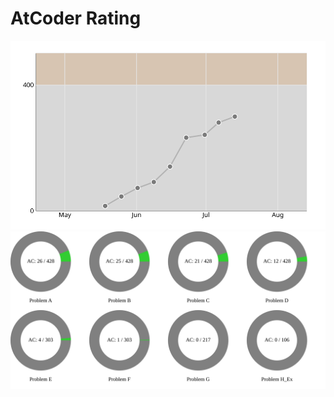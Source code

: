 <!--
<img alt="github trophy" height="150px" src="https://github-profile-trophy.vercel.app/?username=inoue021231&theme=onedark&rank=SECRET,SSS,SS,S,AAA,AA,A,B,C">

<img alt="skill" height="70px" src="https://skillicons.dev/icons?i=html,css,js,react,python,flask,postgresql" />

![](http://github-profile-summary-cards.vercel.app/api/cards/repos-per-language?username=inoue021231&theme=react)
![](http://github-profile-summary-cards.vercel.app/api/cards/most-commit-language?username=inoue021231&theme=react)
![](http://github-profile-summary-cards.vercel.app/api/cards/stats?username=inoue021231&theme=react)
![](http://github-profile-summary-cards.vercel.app/api/cards/productive-time?username=inoue021231&theme=react&utcOffset=8)
-->

# AtCoder Rating

![](./profile-AtCoder/rate-chart.svg)
![](./profile-AtCoder/ac-chart.svg)
